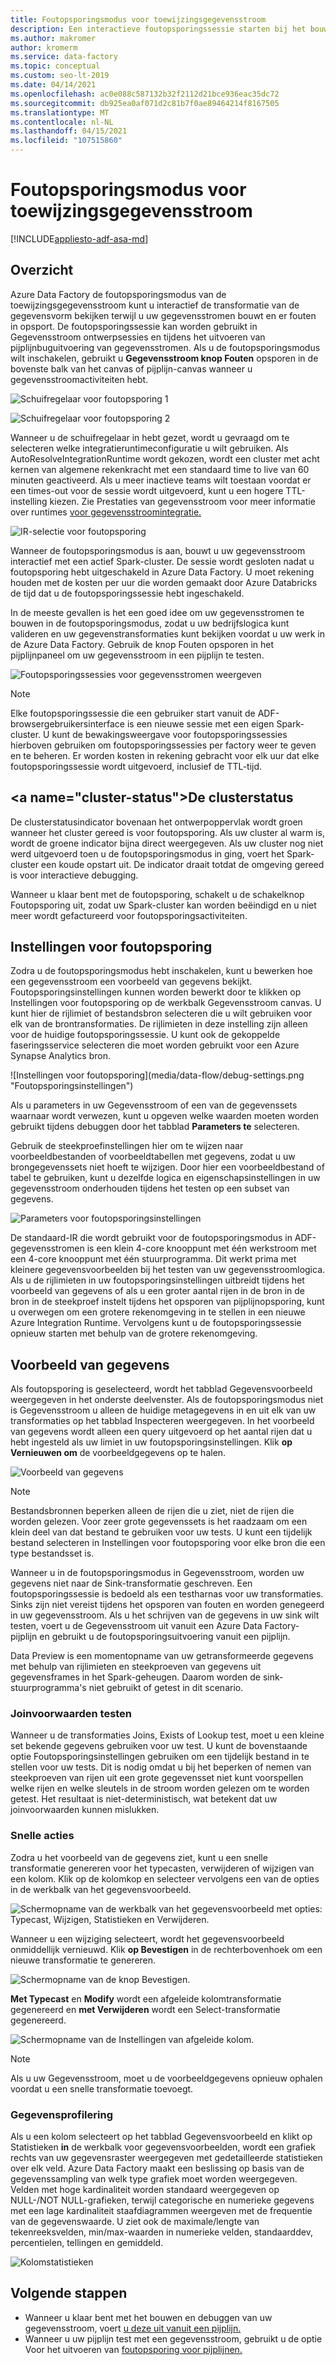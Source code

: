 ```yaml
---
title: Foutopsporingsmodus voor toewijzingsgegevensstroom
description: Een interactieve foutopsporingssessie starten bij het bouwen van gegevensstromen
ms.author: makromer
author: kromerm
ms.service: data-factory
ms.topic: conceptual
ms.custom: seo-lt-2019
ms.date: 04/14/2021
ms.openlocfilehash: ac0e088c587132b32f2112d21bce936eac35dc72
ms.sourcegitcommit: db925ea0af071d2c81b7f0ae89464214f8167505
ms.translationtype: MT
ms.contentlocale: nl-NL
ms.lasthandoff: 04/15/2021
ms.locfileid: "107515860"
---
```

# <a name="mapping-data-flow-debug-mode"></a>Foutopsporingsmodus voor toewijzingsgegevensstroom

[!INCLUDE[appliesto-adf-asa-md](includes/appliesto-adf-asa-md.md)]

## <a name="overview"></a>Overzicht

Azure Data Factory de foutopsporingsmodus van de toewijzingsgegevensstroom kunt u interactief de transformatie van de gegevensvorm bekijken terwijl u uw gegevensstromen bouwt en er fouten in opsport. De foutopsporingssessie kan worden gebruikt in Gegevensstroom ontwerpsessies en tijdens het uitvoeren van pijplijnbuguitvoering van gegevensstromen. Als u de foutopsporingsmodus wilt inschakelen, gebruikt u **Gegevensstroom knop Fouten** opsporen in de bovenste balk van het canvas of pijplijn-canvas wanneer u gegevensstroomactiviteiten hebt.

![Schuifregelaar voor foutopsporing 1](media/data-flow/debugbutton.png "Schuifregelaar voor foutopsporing")

![Schuifregelaar voor foutopsporing 2](media/data-flow/debug-button-4.png "Schuifregelaar voor foutopsporing")

Wanneer u de schuifregelaar in hebt gezet, wordt u gevraagd om te selecteren welke integratieruntimeconfiguratie u wilt gebruiken. Als AutoResolveIntegrationRuntime wordt gekozen, wordt een cluster met acht kernen van algemene rekenkracht met een standaard time to live van 60 minuten geactiveerd. Als u meer inactieve teams wilt toestaan voordat er een times-out voor de sessie wordt uitgevoerd, kunt u een hogere TTL-instelling kiezen. Zie Prestaties van gegevensstroom voor meer informatie over runtimes [voor gegevensstroomintegratie.](concepts-data-flow-performance.md#ir)

![IR-selectie voor foutopsporing](media/data-flow/debug-new-1.png "IR-selectie voor foutopsporing")

Wanneer de foutopsporingsmodus is aan, bouwt u uw gegevensstroom interactief met een actief Spark-cluster. De sessie wordt gesloten nadat u foutopsporing hebt uitgeschakeld in Azure Data Factory. U moet rekening houden met de kosten per uur die worden gemaakt door Azure Databricks de tijd dat u de foutopsporingssessie hebt ingeschakeld.

In de meeste gevallen is het een goed idee om uw gegevensstromen te bouwen in de foutopsporingsmodus, zodat u uw bedrijfslogica kunt valideren en uw gegevenstransformaties kunt bekijken voordat u uw werk in de Azure Data Factory. Gebruik de knop Fouten opsporen in het pijplijnpaneel om uw gegevensstroom in een pijplijn te testen.

![Foutopsporingssessies voor gegevensstromen weergeven](media/iterative-development-debugging/view-dataflow-debug-sessions.png)

> [!NOTE]
> Elke foutopsporingssessie die een gebruiker start vanuit de ADF-browsergebruikersinterface is een nieuwe sessie met een eigen Spark-cluster. U kunt de bewakingsweergave voor foutopsporingssessies hierboven gebruiken om foutopsporingssessies per factory weer te geven en te beheren. Er worden kosten in rekening gebracht voor elk uur dat elke foutopsporingssessie wordt uitgevoerd, inclusief de TTL-tijd.

## <a name="cluster-status&quot;></a>De clusterstatus

De clusterstatusindicator bovenaan het ontwerpoppervlak wordt groen wanneer het cluster gereed is voor foutopsporing. Als uw cluster al warm is, wordt de groene indicator bijna direct weergegeven. Als uw cluster nog niet werd uitgevoerd toen u de foutopsporingsmodus in ging, voert het Spark-cluster een koude opstart uit. De indicator draait totdat de omgeving gereed is voor interactieve debugging.

Wanneer u klaar bent met de foutopsporing, schakelt u de schakelknop Foutopsporing uit, zodat uw Spark-cluster kan worden beëindigd en u niet meer wordt gefactureerd voor foutopsporingsactiviteiten.

## <a name=&quot;debug-settings&quot;></a>Instellingen voor foutopsporing

Zodra u de foutopsporingsmodus hebt inschakelen, kunt u bewerken hoe een gegevensstroom een voorbeeld van gegevens bekijkt. Foutopsporingsinstellingen kunnen worden bewerkt door te klikken op Instellingen voor foutopsporing op de werkbalk Gegevensstroom canvas. U kunt hier de rijlimiet of bestandsbron selecteren die u wilt gebruiken voor elk van de brontransformaties. De rijlimieten in deze instelling zijn alleen voor de huidige foutopsporingssessie. U kunt ook de gekoppelde faseringsservice selecteren die moet worden gebruikt voor een Azure Synapse Analytics bron. 

![Instellingen voor foutopsporing](media/data-flow/debug-settings.png &quot;Foutopsporingsinstellingen")

Als u parameters in uw Gegevensstroom of een van de gegevenssets waarnaar wordt verwezen, kunt u opgeven welke waarden moeten worden gebruikt tijdens debuggen door het tabblad **Parameters te** selecteren.

Gebruik de steekproefinstellingen hier om te wijzen naar voorbeeldbestanden of voorbeeldtabellen met gegevens, zodat u uw brongegevenssets niet hoeft te wijzigen. Door hier een voorbeeldbestand of tabel te gebruiken, kunt u dezelfde logica en eigenschapsinstellingen in uw gegevensstroom onderhouden tijdens het testen op een subset van gegevens.

![Parameters voor foutopsporingsinstellingen](media/data-flow/debug-settings2.png "Parameters voor foutopsporingsinstellingen")

De standaard-IR die wordt gebruikt voor de foutopsporingsmodus in ADF-gegevensstromen is een klein 4-core knooppunt met één werkstroom met een 4-core knooppunt met één stuurprogramma. Dit werkt prima met kleinere gegevensvoorbeelden bij het testen van uw gegevensstroomlogica. Als u de rijlimieten in uw foutopsporingsinstellingen uitbreidt tijdens het voorbeeld van gegevens of als u een groter aantal rijen in de bron in de bron in de steekproef instelt tijdens het opsporen van pijplijnopsporing, kunt u overwegen om een grotere rekenomgeving in te stellen in een nieuwe Azure Integration Runtime. Vervolgens kunt u de foutopsporingssessie opnieuw starten met behulp van de grotere rekenomgeving.

## <a name="data-preview"></a>Voorbeeld van gegevens

Als foutopsporing is geselecteerd, wordt het tabblad Gegevensvoorbeeld weergegeven in het onderste deelvenster. Als de foutopsporingsmodus niet is Gegevensstroom u alleen de huidige metagegevens in en uit elk van uw transformaties op het tabblad Inspecteren weergegeven. In het voorbeeld van gegevens wordt alleen een query uitgevoerd op het aantal rijen dat u hebt ingesteld als uw limiet in uw foutopsporingsinstellingen. Klik **op Vernieuwen om** de voorbeeldgegevens op te halen.

![Voorbeeld van gegevens](media/data-flow/datapreview.png "Voorbeeld van gegevens")

> [!NOTE]
> Bestandsbronnen beperken alleen de rijen die u ziet, niet de rijen die worden gelezen. Voor zeer grote gegevenssets is het raadzaam om een klein deel van dat bestand te gebruiken voor uw tests. U kunt een tijdelijk bestand selecteren in Instellingen voor foutopsporing voor elke bron die een type bestandsset is.

Wanneer u in de foutopsporingsmodus in Gegevensstroom, worden uw gegevens niet naar de Sink-transformatie geschreven. Een foutopsporingssessie is bedoeld als een testharnas voor uw transformaties. Sinks zijn niet vereist tijdens het opsporen van fouten en worden genegeerd in uw gegevensstroom. Als u het schrijven van de gegevens in uw sink wilt testen, voert u de Gegevensstroom uit vanuit een Azure Data Factory-pijplijn en gebruikt u de foutopsporingsuitvoering vanuit een pijplijn.

Data Preview is een momentopname van uw getransformeerde gegevens met behulp van rijlimieten en steekproeven van gegevens uit gegevensframes in het Spark-geheugen. Daarom worden de sink-stuurprogramma's niet gebruikt of getest in dit scenario.

### <a name="testing-join-conditions"></a>Joinvoorwaarden testen

Wanneer u de transformaties Joins, Exists of Lookup test, moet u een kleine set bekende gegevens gebruiken voor uw test. U kunt de bovenstaande optie Foutopsporingsinstellingen gebruiken om een tijdelijk bestand in te stellen voor uw tests. Dit is nodig omdat u bij het beperken of nemen van steekproeven van rijen uit een grote gegevensset niet kunt voorspellen welke rijen en welke sleutels in de stroom worden gelezen om te worden getest. Het resultaat is niet-deterministisch, wat betekent dat uw joinvoorwaarden kunnen mislukken.

### <a name="quick-actions"></a>Snelle acties

Zodra u het voorbeeld van de gegevens ziet, kunt u een snelle transformatie genereren voor het typecasten, verwijderen of wijzigen van een kolom. Klik op de kolomkop en selecteer vervolgens een van de opties in de werkbalk van het gegevensvoorbeeld.

![Schermopname van de werkbalk van het gegevensvoorbeeld met opties: Typecast, Wijzigen, Statistieken en Verwijderen.](media/data-flow/quick-actions1.png "Snelle acties")

Wanneer u een wijziging selecteert, wordt het gegevensvoorbeeld onmiddellijk vernieuwd. Klik **op Bevestigen** in de rechterbovenhoek om een nieuwe transformatie te genereren.

![Schermopname van de knop Bevestigen.](media/data-flow/quick-actions2.png "Snelle acties")

**Met Typecast** en **Modify** wordt een afgeleide kolomtransformatie gegenereerd en **met Verwijderen** wordt een Select-transformatie gegenereerd.

![Schermopname van de Instellingen van afgeleide kolom.](media/data-flow/quick-actions3.png "Snelle acties")

> [!NOTE]
> Als u uw Gegevensstroom, moet u de voorbeeldgegevens opnieuw ophalen voordat u een snelle transformatie toevoegt.

### <a name="data-profiling"></a>Gegevensprofilering

Als u een kolom selecteert op het tabblad Gegevensvoorbeeld en klikt op Statistieken **in** de werkbalk voor gegevensvoorbeelden, wordt een grafiek rechts van uw gegevensraster weergegeven met gedetailleerde statistieken over elk veld. Azure Data Factory maakt een beslissing op basis van de gegevenssampling van welk type grafiek moet worden weergegeven. Velden met hoge kardinaliteit worden standaard weergegeven op NULL-/NOT NULL-grafieken, terwijl categorische en numerieke gegevens met een lage kardinaliteit staafdiagrammen weergeven met de frequentie van de gegevenswaarde. U ziet ook de maximale/lengte van tekenreeksvelden, min/max-waarden in numerieke velden, standaarddev, percentielen, tellingen en gemiddeld.

![Kolomstatistieken](media/data-flow/stats.png "Kolomstatistieken")

## <a name="next-steps"></a>Volgende stappen

* Wanneer u klaar bent met het bouwen en debuggen van uw gegevensstroom, voert [u deze uit vanuit een pijplijn.](control-flow-execute-data-flow-activity.md)
* Wanneer u uw pijplijn test met een gegevensstroom, gebruikt u de optie Voor het uitvoeren van [foutopsporing voor pijplijnen.](iterative-development-debugging.md)

